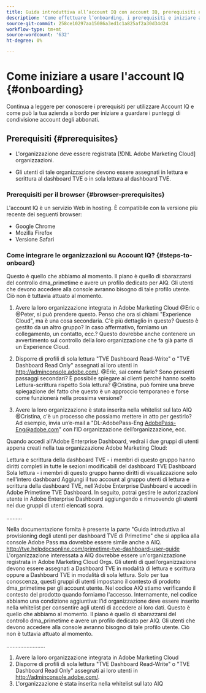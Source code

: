 ```yaml
---
title: Guida introduttiva all’account IQ con account IQ, prerequisiti e onboarding
description: 'Come effettuare l’onboarding, i prerequisiti e iniziare a utilizzare l’Account IQ. '
source-git-commit: 258ce10297aa15086a3ed1c1a825af2a30d34d24
workflow-type: tm+mt
source-wordcount: '632'
ht-degree: 0%

---
```



# Come iniziare a usare l&#39;account IQ {#onboarding}

Continua a leggere per conoscere i prerequisiti per utilizzare Account IQ e come può la tua azienda a bordo per iniziare a guardare i punteggi di condivisione account degli abbonati.

## Prerequisiti {#prerequisites}

* L&#39;organizzazione deve essere registrata [!DNL Adobe Marketing Cloud] organizzazioni.

* Gli utenti di tale organizzazione devono essere assegnati in lettura e scrittura al dashboard TVE o in sola lettura al dashboard TVE.

### Prerequisiti per il browser {#browser-prerequisites}

L&#39;account IQ è un servizio Web in hosting. È compatibile con la versione più recente dei seguenti browser:

* Google Chrome
* Mozilla Firefox
* Versione Safari

### Come integrare le organizzazioni su Account IQ? {#steps-to-onboard}


Questo è quello che abbiamo al momento. Il piano è quello di sbarazzarsi del controllo dma_primetime e avere un profilo dedicato per AIQ. Gli utenti che devono accedere alla console avranno bisogno di tale profilo utente. Ciò non è tuttavia attuato al momento.

1. Avere la loro organizzazione integrata in Adobe Marketing Cloud @Eric o @Peter, si può prendere questo.  Penso che ora si chiami &quot;Experience Cloud&quot;, ma è una cosa secondaria.  C&#39;è più dettaglio in questo? Questo è gestito da un altro gruppo? In caso affermativo, forniamo un collegamento, un contatto, ecc.? Questo dovrebbe anche contenere un avvertimento sul controllo della loro organizzazione che fa già parte di un Experience Cloud.

2. Disporre di profili di sola lettura &quot;TVE Dashboard Read-Write&quot; o &quot;TVE Dashboard Read Only&quot; assegnati ai loro utenti in http://adminconsole.adobe.com/.
@Eric, sai come farlo?  Sono presenti passaggi secondari?  È possibile spiegare ai clienti perché hanno scelto Lettura-scrittura rispetto Sola lettura?
@Cristina, può fornire una breve spiegazione del fatto che questo è un approccio temporaneo e forse come funzionerà nella prossima versione?

3. Avere la loro organizzazione è stata inserita nella whitelist sul lato AIQ @Cristina, c&#39;è un processo che possiamo mettere in atto per gestirlo?  Ad esempio, invia un’e-mail a &quot;DL-AdobePass-Eng AdobePass-Eng@adobe.com&quot; con l’ID organizzazione dell’organizzazione, ecc.

<!-- these user groups set dma_primetime product context for the user accounts. In AIQ code we’re checking for this product context when providing access. Internally, in the code we have an additional condition: the org id should be whitelisted in order for the users to get access to their data. -->

Quando accedi all&#39;Adobe Enterprise Dashboard, vedrai i due gruppi di utenti appena creati nella tua organizzazione Adobe Marketing Cloud:

Lettura e scrittura della dashboard TVE - i membri di questo gruppo hanno diritti completi in tutte le sezioni modificabili del dashboard TVE Dashboard Sola lettura - i membri di questo gruppo hanno diritti di visualizzazione solo nell&#39;intero dashboard Aggiungi il tuo account al gruppo utenti di lettura e scrittura della dashboard TVE, nell&#39;Adobe Enterprise Dashboard e accedi in Adobe Primetime TVE Dashboard.  In seguito, potrai gestire le autorizzazioni utente in Adobe Enterprise Dashboard aggiungendo e rimuovendo gli utenti nei due gruppi di utenti elencati sopra.

..........

Nella documentazione fornita è presente la parte &quot;Guida introduttiva al provisioning degli utenti per dashboard TVE di Primetime&quot; che si applica alla console Adobe Pass ma dovrebbe essere simile anche a AIQ.
http://tve.helpdocsonline.com/primetime-tve-dashboard-user-guide L&#39;organizzazione interessata a AIQ dovrebbe essere un&#39;organizzazione registrata in Adobe Marketing Cloud Orgs. Gli utenti di quell’organizzazione devono essere assegnati a Dashboard TVE in modalità di lettura e scrittura oppure a Dashboard TVE in modalità di sola lettura.
Solo per tua conoscenza, questi gruppi di utenti impostano il contesto di prodotto dma_primetime per gli account utente. Nel codice AIQ stiamo verificando il contesto del prodotto quando forniamo l&#39;accesso. Internamente, nel codice abbiamo una condizione aggiuntiva: l’id organizzazione deve essere inserito nella whitelist per consentire agli utenti di accedere ai loro dati.
Questo è quello che abbiamo al momento. Il piano è quello di sbarazzarsi del controllo dma_primetime e avere un profilo dedicato per AIQ. Gli utenti che devono accedere alla console avranno bisogno di tale profilo utente. Ciò non è tuttavia attuato al momento.

.........................

1. Avere la loro organizzazione integrata in Adobe Marketing Cloud
2. Disporre di profili di sola lettura &quot;TVE Dashboard Read-Write&quot; o &quot;TVE Dashboard Read Only&quot; assegnati ai loro utenti in http://adminconsole.adobe.com/.
3. L&#39;organizzazione è stata inserita nella whitelist sul lato AIQ
